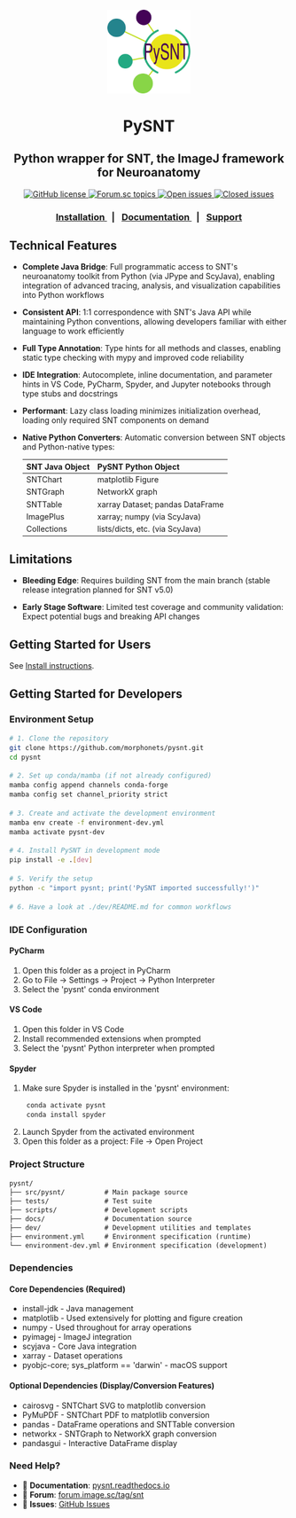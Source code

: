 <p align="center"><img src="./docs/_static/snt_logo.svg" alt="SNT" width="150"></p>
<h1 align="center">PySNT</h1>
<h2 align="center">Python wrapper for SNT, the ImageJ framework  for Neuroanatomy</h2>
<div align="center">
  <!-- License -->
  <a href="https://github.com/morphonets/SNT/blob/master/LICENSE.txt">
    <img alt="GitHub license" src="https://img.shields.io/github/license/morphonets/SNT">
  </a>
  <!-- Forum -->
  <a href="https://forum.image.sc/tags/snt">
    <img alt="Forum.sc topics" src="https://img.shields.io/badge/dynamic/json.svg?label=forum&url=https%3A%2F%2Fforum.image.sc%2Ftag%2Fsnt.json&query=%24.topic_list.tags.0.topic_count&suffix=%20topics">
  </a>
  <!-- Issues -->
  <a href="https://github.com/morphonets/pysnt/issues">
    <img alt="Open issues" src="https://img.shields.io/github/issues/morphonets/pysnt">
  </a>
  <a href="https://github.com/morphonets/pysnt/issues">
    <img alt="Closed issues" src="https://img.shields.io/github/issues-closed/morphonets/pysnt">
  </a>
</div>
<div align="center">
  <h3>
    <a href="https://pysnt.readthedocs.io/en/latest/install.html">
      Installation
    </a>
    <span style="margin:.5em">|</span>
    <a href="https://pysnt.readthedocs.io/en/latest/index.html">
       Documentation
    </a>
    <span style="margin:.5em">|</span>
    <a href="https://forum.image.sc/tag/SNT">
      Support
    </a>
  </h3>
</div>


## Technical Features

- **Complete Java Bridge**: Full programmatic access to SNT's neuroanatomy toolkit from Python (via JPype and ScyJava),
  enabling integration of advanced tracing, analysis, and visualization capabilities into Python workflows
  
- **Consistent API**: 1:1 correspondence with SNT's Java API while maintaining Python conventions, allowing developers
  familiar with either language to work efficiently

- **Full Type Annotation**: Type hints for all methods and classes, enabling static type checking with mypy and improved
  code reliability
  
- **IDE Integration**: Autocomplete, inline documentation, and parameter hints in VS Code, PyCharm, Spyder, and Jupyter
  notebooks through type stubs and docstrings
  
- **Performant**: Lazy class loading minimizes initialization overhead, loading only required SNT components on demand

- **Native Python Converters**: Automatic conversion between SNT objects and Python-native types:
    
    | SNT Java Object | PySNT Python Object              |
    |-----------------|----------------------------------|
    | SNTChart        | matplotlib Figure                |
    | SNTGraph        | NetworkX graph                   |
    | SNTTable        | xarray Dataset; pandas DataFrame |
    | ImagePlus       | xarray; numpy (via ScyJava)      |
    | Collections     | lists/dicts, etc. (via ScyJava)  |



## Limitations
- **Bleeding Edge**: Requires building SNT from the main branch (stable release integration planned for SNT v5.0)

- **Early Stage Software**: Limited test coverage and community validation: Expect potential bugs and breaking API changes

## Getting Started for Users
See [Install instructions](https://pysnt.readthedocs.io/en/latest/install.html).


## Getting Started for Developers

### Environment Setup
```bash
# 1. Clone the repository
git clone https://github.com/morphonets/pysnt.git
cd pysnt

# 2. Set up conda/mamba (if not already configured)
mamba config append channels conda-forge
mamba config set channel_priority strict

# 3. Create and activate the development environment
mamba env create -f environment-dev.yml
mamba activate pysnt-dev

# 4. Install PySNT in development mode
pip install -e .[dev]

# 5. Verify the setup
python -c "import pysnt; print('PySNT imported successfully!')"

# 6. Have a look at ./dev/README.md for common workflows
```

### IDE Configuration

#### PyCharm
1. Open this folder as a project in PyCharm
2. Go to File → Settings → Project → Python Interpreter
3. Select the 'pysnt' conda environment

#### VS Code
1. Open this folder in VS Code
2. Install recommended extensions when prompted
3. Select the 'pysnt' Python interpreter when prompted

#### Spyder
1. Make sure Spyder is installed in the 'pysnt' environment:
   ```bash
    conda activate pysnt
    conda install spyder
    ```
2. Launch Spyder from the activated environment
3. Open this folder as a project: File → Open Project

### Project Structure

```
pysnt/
├── src/pysnt/          # Main package source
├── tests/              # Test suite
├── scripts/            # Development scripts
├── docs/               # Documentation source
├── dev/                # Development utilities and templates
├── environment.yml     # Environment specification (runtime)
└── environment-dev.yml # Environment specification (development)
```

### Dependencies
#### Core Dependencies (Required)
- install-jdk - Java management
- matplotlib - Used extensively for plotting and figure creation
- numpy - Used throughout for array operations
- pyimagej - ImageJ integration
- scyjava  - Core Java integration
- xarray - Dataset operations
- pyobjc-core; sys_platform == 'darwin' - macOS support

#### Optional Dependencies (Display/Conversion Features)
- cairosvg - SNTChart SVG to matplotlib conversion
- PyMuPDF  - SNTChart PDF to matplotlib conversion
- pandas - DataFrame operations and SNTTable conversion
- networkx - SNTGraph to NetworkX graph conversion
- pandasgui - Interactive DataFrame display

### Need Help?

- 📖 **Documentation**: [pysnt.readthedocs.io](https://pysnt.readthedocs.io)
- 💬 **Forum**: [forum.image.sc/tag/snt](https://forum.image.sc/tag/snt)
- 🐛 **Issues**: [GitHub Issues](https://github.com/morphonets/pysnt/issues)